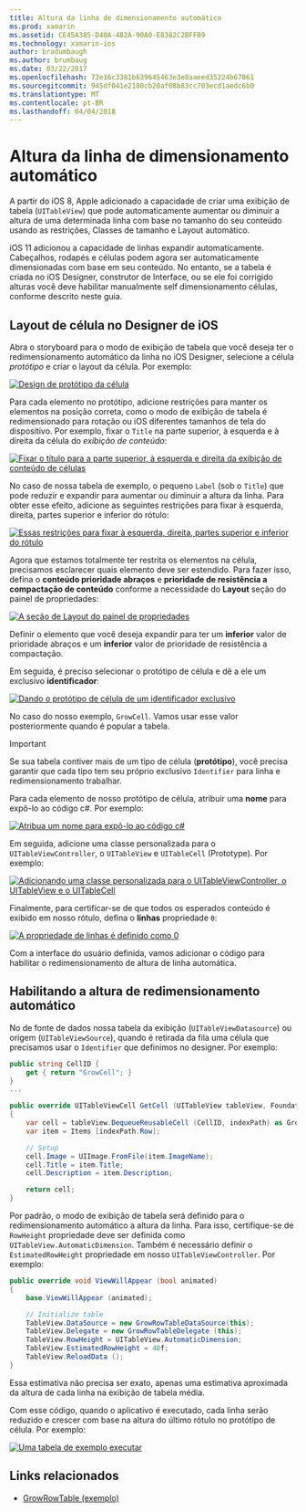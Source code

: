 ```yaml
---
title: Altura da linha de dimensionamento automático
ms.prod: xamarin
ms.assetid: CE45A385-D40A-482A-90A0-E8382C2BFFB9
ms.technology: xamarin-ios
author: bradumbaugh
ms.author: brumbaug
ms.date: 03/22/2017
ms.openlocfilehash: 73e16c3381b639645463e3e8aaeed35224b67861
ms.sourcegitcommit: 945df041e2180cb20af08b83cc703ecd1aedc6b0
ms.translationtype: MT
ms.contentlocale: pt-BR
ms.lasthandoff: 04/04/2018
---
```

# <a name="auto-sizing-row-height"></a>Altura da linha de dimensionamento automático

A partir do iOS 8, Apple adicionado a capacidade de criar uma exibição de tabela (`UITableView`) que pode automaticamente aumentar ou diminuir a altura de uma determinada linha com base no tamanho do seu conteúdo usando as restrições, Classes de tamanho e Layout automático.

iOS 11 adicionou a capacidade de linhas expandir automaticamente. Cabeçalhos, rodapés e células podem agora ser automaticamente dimensionadas com base em seu conteúdo. No entanto, se a tabela é criada no iOS Designer, construtor de Interface, ou se ele foi corrigido alturas você deve habilitar manualmente self dimensionamento células, conforme descrito neste guia.

## <a name="cell-layout-in-the-ios-designer"></a>Layout de célula no Designer de iOS

Abra o storyboard para o modo de exibição de tabela que você deseja ter o redimensionamento automático da linha no iOS Designer, selecione a célula *protótipo* e criar o layout da célula. Por exemplo:

[![](autosizing-row-height-images/table01.png "Design de protótipo da célula")](autosizing-row-height-images/table01.png#lightbox)

Para cada elemento no protótipo, adicione restrições para manter os elementos na posição correta, como o modo de exibição de tabela é redimensionado para rotação ou iOS diferentes tamanhos de tela do dispositivo. Por exemplo, fixar o `Title` na parte superior, à esquerda e à direita da célula do *exibição de conteúdo*:

[![](autosizing-row-height-images/table02.png "Fixar o título para a parte superior, à esquerda e direita da exibição de conteúdo de células")](autosizing-row-height-images/table02.png#lightbox)

No caso de nossa tabela de exemplo, o pequeno `Label` (sob o `Title`) que pode reduzir e expandir para aumentar ou diminuir a altura da linha. Para obter esse efeito, adicione as seguintes restrições para fixar à esquerda, direita, partes superior e inferior do rótulo:

[![](autosizing-row-height-images/table03.png "Essas restrições para fixar à esquerda, direita, partes superior e inferior do rótulo")](autosizing-row-height-images/table03.png#lightbox)

Agora que estamos totalmente ter restrita os elementos na célula, precisamos esclarecer quais elemento deve ser estendido. Para fazer isso, defina o **conteúdo prioridade abraços** e **prioridade de resistência a compactação de conteúdo** conforme a necessidade do **Layout** seção do painel de propriedades:

[![](autosizing-row-height-images/table03a.png "A seção de Layout do painel de propriedades")](autosizing-row-height-images/table03a.png#lightbox)

Definir o elemento que você deseja expandir para ter um **inferior** valor de prioridade abraços e um **inferior** valor de prioridade de resistência a compactação.

Em seguida, é preciso selecionar o protótipo de célula e dê a ele um exclusivo **identificador**:

[![](autosizing-row-height-images/table04.png "Dando o protótipo de célula de um identificador exclusivo")](autosizing-row-height-images/table04.png#lightbox)

No caso do nosso exemplo, `GrowCell`. Vamos usar esse valor posteriormente quando é popular a tabela.

> [!IMPORTANT]
> Se sua tabela contiver mais de um tipo de célula (**protótipo**), você precisa garantir que cada tipo tem seu próprio exclusivo `Identifier` para linha e redimensionamento trabalhar.

Para cada elemento de nosso protótipo de célula, atribuir uma **nome** para expô-lo ao código c#. Por exemplo:

[![](autosizing-row-height-images/table05.png "Atribua um nome para expô-lo ao código c#")](autosizing-row-height-images/table05.png#lightbox)

Em seguida, adicione uma classe personalizada para o `UITableViewController`, o `UITableView` e `UITableCell` (Prototype). Por exemplo: 

[![](autosizing-row-height-images/table06.png "Adicionando uma classe personalizada para o UITableViewController, o UITableView e o UITableCell")](autosizing-row-height-images/table06.png#lightbox)

Finalmente, para certificar-se de que todos os esperados conteúdo é exibido em nosso rótulo, defina o **linhas** propriedade `0`:

[![](autosizing-row-height-images/table06.png "A propriedade de linhas é definido como 0")](autosizing-row-height-images/table06a.png#lightbox)

Com a interface do usuário definida, vamos adicionar o código para habilitar o redimensionamento de altura de linha automática.

## <a name="enabling-auto-resizing-height"></a>Habilitando a altura de redimensionamento automático

No de fonte de dados nossa tabela da exibição (`UITableViewDatasource`) ou origem (`UITableViewSource`), quando é retirada da fila uma célula que precisamos usar o `Identifier` que definimos no designer. Por exemplo:

```csharp
public string CellID {
    get { return "GrowCell"; }
}
...

public override UITableViewCell GetCell (UITableView tableView, Foundation.NSIndexPath indexPath)
{
    var cell = tableView.DequeueReusableCell (CellID, indexPath) as GrowRowTableCell;
    var item = Items [indexPath.Row];

    // Setup
    cell.Image = UIImage.FromFile(item.ImageName);
    cell.Title = item.Title;
    cell.Description = item.Description;

    return cell;
}
```

Por padrão, o modo de exibição de tabela será definido para o redimensionamento automático a altura da linha. Para isso, certifique-se de `RowHeight` propriedade deve ser definida como `UITableView.AutomaticDimension`. Também é necessário definir o `EstimatedRowHeight` propriedade em nosso `UITableViewController`. Por exemplo:

```csharp
public override void ViewWillAppear (bool animated)
{
    base.ViewWillAppear (animated);

    // Initialize table
    TableView.DataSource = new GrowRowTableDataSource(this);
    TableView.Delegate = new GrowRowTableDelegate (this);
    TableView.RowHeight = UITableView.AutomaticDimension;
    TableView.EstimatedRowHeight = 40f;
    TableView.ReloadData ();
}
```

Essa estimativa não precisa ser exato, apenas uma estimativa aproximada da altura de cada linha na exibição de tabela média.

Com esse código, quando o aplicativo é executado, cada linha serão reduzido e crescer com base na altura do último rótulo no protótipo de célula. Por exemplo:

[![](autosizing-row-height-images/table07.png "Uma tabela de exemplo executar")](autosizing-row-height-images/table07.png#lightbox)


## <a name="related-links"></a>Links relacionados

- [GrowRowTable (exemplo)](https://developer.xamarin.com/samples/monotouch/GrowRowTable/)
